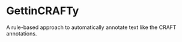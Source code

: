 GettinCRAFTy
============

A rule-based approach to automatically annotate text like the CRAFT annotations.  
